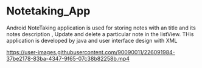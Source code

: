 # Notetaking_App
Android NoteTaking application is used for storing notes with an title and its notes description ,
Update and delete a particular note in the listView.
THis application is developed by java and user interface design with XML





https://user-images.githubusercontent.com/90090011/226091984-37be2178-83ba-4347-9f65-07c38b82258b.mp4

